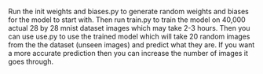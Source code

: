 Run the init weights and biases.py to generate random weights and biases for the model to start with.
Then run train.py to train the model on 40,000 actual 28 by 28 mnist dataset images which may take 2-3 hours.
Then you can use use.py to use the trained model which will take 20 random images from the the dataset (unseen images) and predict what they are.
If you want a more accurate prediction then you can increase the number of images it goes through.
